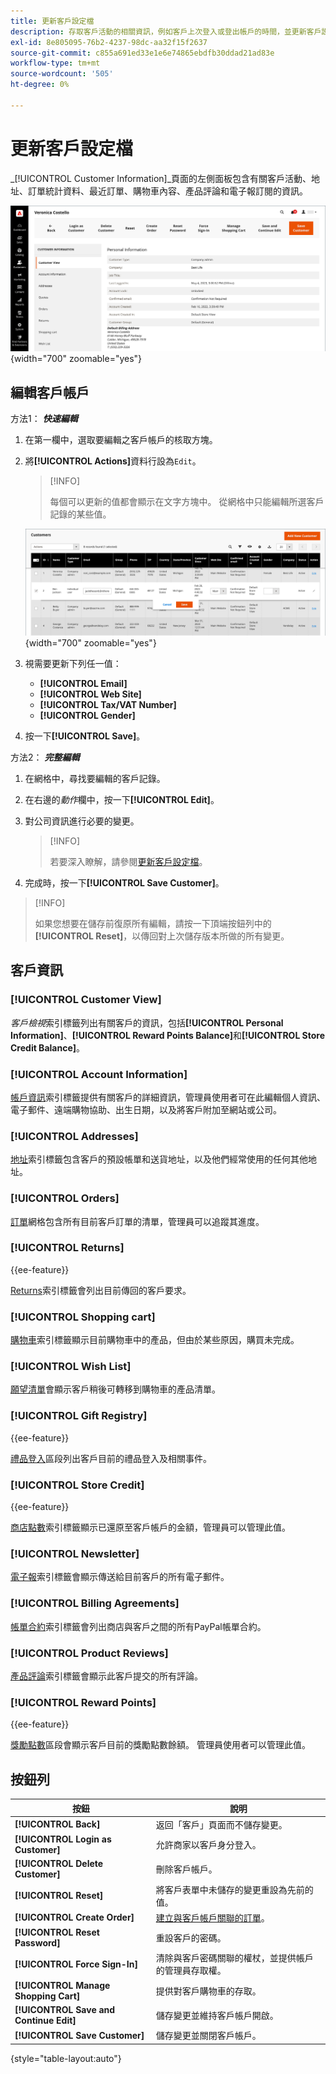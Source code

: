 ```yaml
---
title: 更新客戶設定檔
description: 存取客戶活動的相關資訊，例如客戶上次登入或登出帳戶的時間，並更新客戶設定檔。
exl-id: 8e805095-76b2-4237-98dc-aa32f15f2637
source-git-commit: c855a691ed33e1e6e74865ebdfb30ddad21ad83e
workflow-type: tm+mt
source-wordcount: '505'
ht-degree: 0%

---
```


# 更新客戶設定檔

_[!UICONTROL Customer Information]_頁面的左側面板包含有關客戶活動、地址、訂單統計資料、最近訂單、購物車內容、產品評論和電子報訂閱的資訊。

![客戶設定檔](assets/cust-profile.png){width="700" zoomable="yes"}

## 編輯客戶帳戶

方法1： **_快速編輯_**

1. 在第一欄中，選取要編輯之客戶帳戶的核取方塊。

1. 將&#x200B;**[!UICONTROL Actions]**&#x200B;資料行設為`Edit`。

   >[!INFO]
   >
   >每個可以更新的值都會顯示在文字方塊中。 從網格中只能編輯所選客戶記錄的某些值。

   ![快速編輯](assets/customers-grid-quick-edit.png){width="700" zoomable="yes"}

1. 視需要更新下列任一值：

   * **[!UICONTROL Email]**
   * **[!UICONTROL Web Site]**
   * **[!UICONTROL Tax/VAT Number]**
   * **[!UICONTROL Gender]**

1. 按一下&#x200B;**[!UICONTROL Save]**。

方法2： **_完整編輯_**

1. 在網格中，尋找要編輯的客戶記錄。

1. 在右邊的&#x200B;_動作_&#x200B;欄中，按一下&#x200B;**[!UICONTROL Edit]**。

1. 對公司資訊進行必要的變更。

   >[!INFO]
   >
   >若要深入瞭解，請參閱[更新客戶設定檔](../customers/update-account.md)。

1. 完成時，按一下&#x200B;**[!UICONTROL Save Customer]**。

>[!INFO]
>
>如果您想要在儲存前復原所有編輯，請按一下頂端按鈕列中的&#x200B;**[!UICONTROL Reset]**，以傳回對上次儲存版本所做的所有變更。

## 客戶資訊

### [!UICONTROL Customer View]

_客戶檢視_&#x200B;索引標籤列出有關客戶的資訊，包括&#x200B;**[!UICONTROL Personal Information]**、**[!UICONTROL Reward Points Balance]**&#x200B;和&#x200B;**[!UICONTROL Store Credit Balance]**。

### [!UICONTROL Account Information]

[帳戶資訊](../customers/account-dashboard-account-information.md)索引標籤提供有關客戶的詳細資訊，管理員使用者可在此編輯個人資訊、電子郵件、遠端購物協助、出生日期，以及將客戶附加至網站或公司。

### [!UICONTROL Addresses]

[地址](../customers/account-dashboard-address-book.md)索引標籤包含客戶的預設帳單和送貨地址，以及他們經常使用的任何其他地址。

### [!UICONTROL Orders]

[訂單](../stores-purchase/orders.md)網格包含所有目前客戶訂單的清單，管理員可以追蹤其進度。

### [!UICONTROL Returns]

{{ee-feature}}

[Returns](../stores-purchase/returns.md)索引標籤會列出目前傳回的客戶要求。

### [!UICONTROL Shopping cart]

[購物車](../stores-purchase/cart.md)索引標籤顯示目前購物車中的產品，但由於某些原因，購買未完成。

### [!UICONTROL Wish List]

[願望清單](../stores-purchase/wishlists.md)會顯示客戶稍後可轉移到購物車的產品清單。

### [!UICONTROL Gift Registry]

{{ee-feature}}

[禮品登入](../merchandising-promotions/gift-registry-storefront.md)區段列出客戶目前的禮品登入及相關事件。


### [!UICONTROL Store Credit]

{{ee-feature}}

[商店點數](../customers/store-credit.md)索引標籤顯示已還原至客戶帳戶的金額，管理員可以管理此值。

### [!UICONTROL Newsletter]

[電子報](../merchandising-promotions/newsletters.md)索引標籤會顯示傳送給目前客戶的所有電子郵件。

### [!UICONTROL Billing Agreements]

[帳單合約](../stores-purchase/paypal-billing-agreements.md)索引標籤會列出商店與客戶之間的所有PayPal帳單合約。

### [!UICONTROL Product Reviews]

[產品評論](../catalog/settings-advanced-product-reviews.md)索引標籤會顯示此客戶提交的所有評論。

### [!UICONTROL Reward Points]

{{ee-feature}}

[獎勵點數](../merchandising-promotions/rewards-loyalty.md)區段會顯示客戶目前的獎勵點數餘額。 管理員使用者可以管理此值。

## 按鈕列

| 按鈕 | 說明 |
|----------|--------------|
| **[!UICONTROL Back]** | 返回「客戶」頁面而不儲存變更。 |
| **[!UICONTROL Login as Customer]** | 允許商家以客戶身分登入。 |
| **[!UICONTROL Delete Customer]** | 刪除客戶帳戶。 |
| **[!UICONTROL Reset]** | 將客戶表單中未儲存的變更重設為先前的值。 |
| **[!UICONTROL Create Order]** | [建立與客戶帳戶關聯的訂單](../stores-purchase/customer-account-create-order.md)。 |
| **[!UICONTROL Reset Password]** | 重設客戶的密碼。 |
| **[!UICONTROL Force Sign-In]** | 清除與客戶密碼關聯的權杖，並提供帳戶的管理員存取權。 |
| **[!UICONTROL Manage Shopping Cart]** | 提供對客戶購物車的存取。 |
| **[!UICONTROL Save and Continue Edit]** | 儲存變更並維持客戶帳戶開啟。 |
| **[!UICONTROL Save Customer]** | 儲存變更並關閉客戶帳戶。 |

{style="table-layout:auto"}
